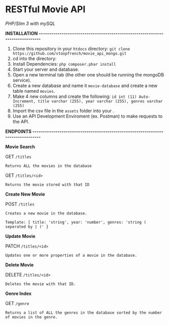 # RESTful Movie API

*PHP/Slim 3 with mySQL*

**INSTALLATION -----------------------------------------------------------------------------**

1. Clone this repository in your `htdocs` directory:
	`git clone https://github.com/stoopfrench/movie_api_mongo.git`
2. cd into the directory:
3. Install Dependencies:
	`php composer.phar install`
4. Start your server and database.		
5. Open a new terminal tab (the other one should be running the mongoDB service).
6. Create a new database and name it `movie-database` and create a new table named `movies`.
7. Make 4 new columns and create the following: `id int (11) Auto-Increment, title varchar (255), year varchar (255), genres varchar (255)`
8. Import the csv file in the `assets` folder into your .
9. Use an API Development Enviroment (ex. Postman) to make requests to the API.


**ENDPOINTS --------------------------------------------------------------------------------**

**Movie Search**

GET `/titles`
 	
 	Returns ALL the movies in the database

GET `/titles/<id>`
 	
 	Returns the movie stored with that ID

**Create New Movie**

POST `/titles`
	
	Creates a new movie in the database.
	
	Template: { title: 'string', year: 'number', genres: 'string ( seperated by | )' }

**Update Movie**

PATCH `/titles/<id>`
	
	Updates one or more properties of a movie in the database.

**Delete Movie**

DELETE `/titles/<id>`

	Deletes the movie with that ID.

**Genre Index**

GET `/genre`
	
	Returns a list of ALL the genres in the database sorted by the number of movies in the genre.